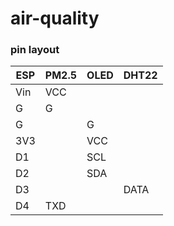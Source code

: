 # air-quality

### pin layout

| ESP | PM2.5 | OLED | DHT22 |
| --- | ----- | ---- | ----- |
| Vin | VCC   |      |       |
| G   | G     |      |       |
| G   |       | G    |       |
| 3V3 |       | VCC  |       |
| D1  |       | SCL  |       |
| D2  |       | SDA  |       |
| D3  |       |      | DATA  |
| D4  | TXD   |      |       |
